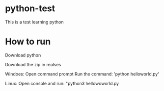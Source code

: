 # python-test
This is a test learning python


# How to run
Download python 

Download the zip in realses

Windoes:
Open command prompt
Run the command: 
'python helloworld.py'

Linux:
Open console and run:
"python3 hellowoworld.py
